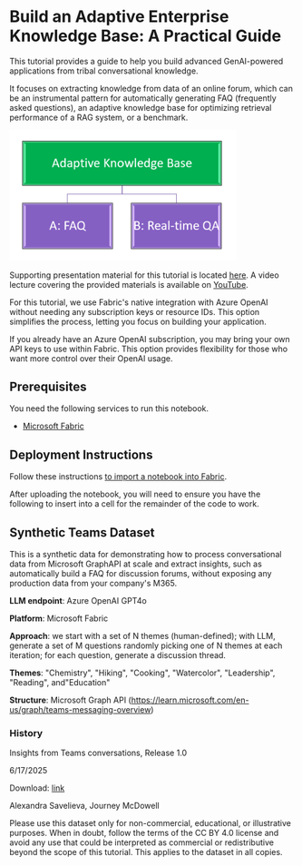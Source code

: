 # Build an Adaptive Enterprise Knowledge Base: A Practical Guide

This tutorial provides a guide to help you build advanced GenAI-powered applications from tribal conversational knowledge.

It focuses on extracting knowledge from data of an online forum, which can be an instrumental pattern for automatically generating FAQ (frequently asked questions), an adaptive knowledge base for optimizing retrieval performance of a RAG system, or a benchmark.

<img src="img/adaptive_knowledge_base.png" style="width:400px;"/>

Supporting presentation material for this tutorial is located [here](http://aka.ms/ragcourse). A video lecture covering the provided materials is available on [YouTube](https://www.youtube.com/live/xm42qbuBrCg?si=KvA3TDEOR6ttJg7G&t=77).

For this tutorial, we use Fabric's native integration with Azure OpenAI without needing any subscription keys or resource IDs. This option simplifies the process, letting you focus on building your application.

If you already have an Azure OpenAI subscription, you may bring your own API keys to use within Fabric. This option provides flexibility for those who want more control over their OpenAI usage.


## Prerequisites

You need the following services to run this notebook.

- [Microsoft Fabric](https://aka.ms/fabric/getting-started) 

## Deployment Instructions

Follow these instructions [to import a notebook into Fabric](https://learn.microsoft.com/en-us/fabric/data-engineering/how-to-use-notebook). 

After uploading the notebook, you will need to ensure you have the following to insert into a cell for the remainder of the code to work.

## Synthetic Teams Dataset
This is a synthetic data for demonstrating how to process conversational data from Microsoft GraphAPI at scale and extract insights, such as automatically build a FAQ for discussion forums, without exposing any production data from your company's M365. 

**LLM endpoint**: Azure OpenAI GPT4o

**Platform**: Microsoft Fabric

**Approach**: we start with a set of N themes (human-defined); with LLM, generate a set of M questions randomly picking one of N themes at each iteration; for each question, generate a discussion thread.  

**Themes**: "Chemistry", "Hiking", "Cooking", "Watercolor", "Leadership", "Reading", and"Education"

**Structure**: Microsoft Graph API (https://learn.microsoft.com/en-us/graph/teams-messaging-overview)

### History 
Insights from Teams conversations, Release 1.0

6/17/2025

Download: [link](https://aka.ms/funwithteams) 

Alexandra Savelieva, Journey McDowell

Please use this dataset only for non-commercial, educational, or illustrative purposes. When in doubt, follow the terms of the CC BY 4.0 license and avoid any use that could be interpreted as commercial or redistributive beyond the scope of this tutorial. This applies to the dataset in all copies.
